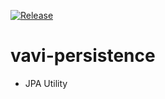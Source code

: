 [![Release](https://jitpack.io/v/umjammer/vavi-persistence.svg)](https://jitpack.io/#umjammer/vavi-persistence)

# vavi-persistence

 * JPA Utility

